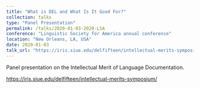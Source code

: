 ```yaml
---
title: "What is DEL and What Is It Good For?"
collection: talks
type: "Panel Presentation"
permalink: /talks/2020-01-03-2020-LSA
conference: "Linguistic Society for America annual conference"
location: "New Orleans, LA, USA"
date: 2020-01-03
talk_url: "https://iris.siue.edu/delfifteen/intellectual-merits-symposium/"
---
```


Panel presentation on the Intellectual Merit of Language Documentation.


https://iris.siue.edu/delfifteen/intellectual-merits-symposium/

